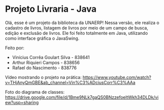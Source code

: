 # Projeto Livraria - Java

Olá, esse é um projeto da biblioteca da UNAERP! Nessa versão, ele realiza o cadastro de livros, listagem de livros por meio de um campo de busca, edição e exclusão de livros.
Ele foi feito totalmente em Java, utilizando como interface gráfica o JavaSwing. 
 
Feito por:
- Vinícius Corrêa Goulart Silva - 838641 
- Arthur Riquieri Campos - 838656 
- Rafael do Nascimento - 838776 

Vídeo mostrando o projeto na prática:
https://www.youtube.com/watch?v=THjAnyQmGBE&ab_channel=Vin%C3%ADciusCorr%C3%AAa

Foto do diagrama de classes:
https://drive.google.com/file/d/1Bme9NLk7gaQS0BNzzefoeltWkh34DLDk/view?usp=sharing

